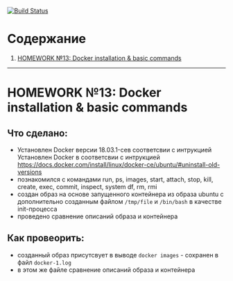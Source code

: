 [![Build Status](https://travis-ci.org/Otus-DevOps-2018-02/ivtcro_infra.svg?branch=master)](https://travis-ci.org/Otus-DevOps-2018-02/ivtcro_infra)

# Содержание
1. [HOMEWORK №13: Docker installation & basic commands](#homework_13)

___
# HOMEWORK №13: Docker installation & basic commands <a name="homework_13"></a>

## Что сделано:
 - Установлен Docker версии 18.03.1-ceв соответсвии с интрукцией Установлен Docker в соответсвии с интрукцией https://docs.docker.com/install/linux/docker-ce/ubuntu/#uninstall-old-versions
- познакомился с командами run, ps, images, start, attach, stop, kill, create, exec, commit, inspect, system df, rm, rmi
- создан образ на основе запущенного контейнера из образа ubuntu с дополнительно созданным файлом `/tmp/file` и `/bin/bash` в качестве init-процесса
- проведено сравнение описаний образа и контейнера

## Как провеорить:
 - созданный образ присутсвует в выводе `docker images` - сохранен в файл `docker-1.log`
 - в этом же файле сравнение описаний образа и контейнера
